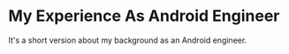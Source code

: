 # My Experience As Android Engineer
It's a short version about my background as an Android engineer.
